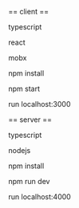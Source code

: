 == client ==

typescript

react

mobx

npm install

npm start

run localhost:3000

== server ==

typescript

nodejs

npm install

npm run dev

run localhost:4000
